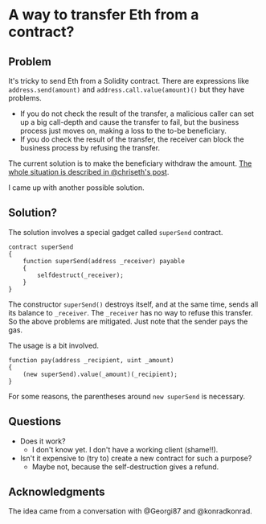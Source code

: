 # A way to transfer Eth from a contract?

## Problem

It's tricky to send Eth from a Solidity contract.
There are expressions like `address.send(amount)` and `address.call.value(amount)()` but they have problems.

* If you do not check the result of the transfer, a malicious caller can set up a big call-depth and cause the transfer to fail, but the business process just moves on, making a loss to the to-be beneficiary.
* If you do check the result of the transfer, the receiver can block the business process by refusing the transfer.

The current solution is to make the beneficiary withdraw the amount.  [The whole situation is described in @chriseth's post](https://blog.ethereum.org/2016/06/10/smart-contract-security/).

I came up with another possible solution.

## Solution?

The solution involves a special gadget called `superSend` contract.

```
contract superSend
{
	function superSend(address _receiver) payable
	{
		selfdestruct(_receiver);
	}
}
```
The constructor `superSend()` destroys itself, and at the same time, sends all its balance to `_receiver`.  The `_receiver` has no way to refuse this transfer.  So the above problems are mitigated.  Just note that the sender pays the gas.

The usage is a bit involved.
```
function pay(address _recipient, uint _amount)
{
    (new superSend).value(_amount)(_recipient);
}
```
For some reasons, the parentheses around `new superSend` is necessary.

## Questions

* Does it work?
    * I don't know yet.  I don't have a working client (shame!!).
* Isn't it expensive to (try to) create a new contract for such a purpose?
    * Maybe not, because the self-destruction gives a refund.

## Acknowledgments

The idea came from a conversation with @Georgi87 and @konradkonrad.
